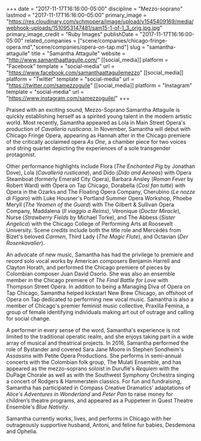 +++
date = "2017-11-17T16:16:00-05:00"
discipline = "Mezzo-soprano"
lastmod = "2017-11-17T16:16:00-05:00"
primary_image = "https://res.cloudinary.com/schmopera/image/upload/v1545409169/media/webhook-uploads/1510953147481/sam15-1-of-1_3_orig.jpg.jpg"
primary_image_credit = "Ruby Images"
publishDate = "2017-11-17T16:16:00-05:00"
related_companies = ["scene/companies/chicago-fringe-opera.md","scene/companies/opera-on-tap.md"]
slug = "samantha-attaguile"
title = "Samantha Attaguile"
website = "http://www.samanthaattaguile.com/"
[[social_media]]
platform = "Facebook"
template = "social-media"
url = "https://www.facebook.com/samanthaattaguilemezzo"
[[social_media]]
platform = "Twitter"
template = "social-media"
url = "https://twitter.com/samezzoguile"
[[social_media]]
platform = "Instagram"
template = "social-media"
url = "https://www.instagram.com/samezzoguile/"
+++

Praised with an exciting sound, Mezzo-Soprano Samantha Attaguile is quickly establishing herself as a spirited young talent in the modern artistic world. Most recently, Samantha appeared as Lola in Main Street Opera's production of *Cavalleria rusticana*. In November, Samantha will debut with Chicago Fringe Opera, appearing as Hannah after in the Chicago premiere of the critically acclaimed opera *As One*, a chamber piece for two voices and string quartet depicting the experiences of a sole transgender protagonist.

Other performance highlights include Flora (*The Enchanted Pig* by Jonathan Dove), Lola (*Cavalleria rusticana*), and Dido (*Dido and Aeneas*) with Opera Steamboat (formerly Emerald City Opera), Barbara Ansley (*Roman Fever* by Robert Ward) with Opera on Tap Chicago, Dorabella (*Così fan tutte*) with Opera in the Ozarks and The Floating Opera Company, Cherubino (*Le nozze di Figaro*) with Luke Housner's Portland Summer Opera Workshop, Phoebe Meryll (*The Yeomen of the Guard*) with The Gilbert & Sullivan Opera Company,  Maddalena (*Il viaggio a Reims*), Vèronique (*Doctor Miracle*), Nurse (*Strawberry Fields* by Michael Torke), and The Abbess (*Sister Angelica*) with the Chicago College of Performing Arts at Roosevelt University. Scene credits include both the title role and Mercédès from Bizet's beloved *Carmen*, Third Lady (*The Magic Flute*), and Octavian (*Der Rosenkavalier*). 

An advocate of new music, Samantha has had the privilege to premiere and record solo vocal works by American composers Benjamin Harrell and Clayton Horath, and performed the Chicago premiere of pieces by Colombian composer Juan David Osorio. She was also an ensemble member in the Chicago premiere of *The Final Battle for Love* with Thompson Street Opera. In addition to being a Managing Diva of Opera on Tap Chicago, Samantha helped kickstart New Brew Chicago, an offshoot of Opera on Tap dedicated to performing new vocal music. Samantha is also a member of Chicago's premier feminist music collective, Praxilla Femina, a group of female identifying individuals making art out of outrage and calling for social change.

A performer in every sense of the word, Samantha's experience is not limited to the traditional operatic realm, and she enjoys taking part in a wide array of musical and theatrical projects. In 2016, Samantha performed the role of Bystander and covered Sara Jane Moore in Stephen Sondheim's *Assassins* with Petite Opera Productions.  She performs in semi-annual concerts with the Colombian folk group, The Mulati Ensemble, and has appeared as the mezzo-soprano soloist in Duruflé's *Requiem* with the DuPage Chorale as well as with the Southwest Symphony Orchestra singing a concert of Rodgers & Hammerstein classics. For fun and fundraising, Samantha has participated in Compass Creative Dramatics' adaptations of *Alice's Adventures in Wonderland* and *Peter Pan* to raise money for children’s theatre programs, and appeared as a Puppeteer in Quest Theatre Ensemble's *Blue Nativity*.

Samantha currently works, lives, and performs in Chicago with her outrageously supportive husband, Antoni, and feline fur babies, Desdemona and Ophelia.
